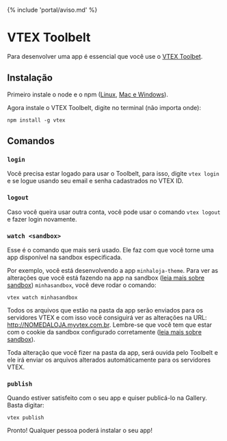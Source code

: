 {% include 'portal/aviso.md' %}

# VTEX Toolbelt

Para desenvolver uma app é essencial que você use o [VTEX Toolbet](https://github.com/vtex/toolbelt).

## Instalação

Primeiro instale o node e o npm ([Linux](https://gist.github.com/isaacs/579814), [Mac e Windows](https://nodejs.org/download/)).

Agora instale o VTEX Toolbelt, digite no terminal (não importa onde):
```
npm install -g vtex
```

## Comandos

### `login`
Você precisa estar logado para usar o Toolbelt, para isso, digite `vtex login` e se logue usando seu email e senha cadastrados no VTEX ID.

### `logout`
Caso você queira usar outra conta, você pode usar o comando `vtex logout` e fazer login novamente.

### `watch <sandbox>`
Esse é o comando que mais será usado. Ele faz com que você torne uma app disponível na sandbox especificada.

Por exemplo, você está desenvolvendo a app `minhaloja-theme`. Para ver as alterações que você está fazendo na app na sandbox ([leia mais sobre sandbox](../fundacao/sandbox.md)) `minhasandbox`, você deve rodar o comando:

```
vtex watch minhasandbox
```

Todos os arquivos que estão na pasta da app serão enviados para os servidores VTEX e com isso você consiguirá ver as alterações na URL: http://NOMEDALOJA.myvtex.com.br. Lembre-se que você tem que estar com o cookie da sandbox configurado corretamente ([leia mais sobre sandbox](../fundacao/sandbox.md)).

Toda alteração que você fizer na pasta da app, será ouvida pelo Toolbelt e ele irá enviar os arquivos alterados automáticamente para os servidores VTEX.

### `publish`

Quando estiver satisfeito com o seu app e quiser publicá-lo na Gallery. Basta digitar:

```
vtex publish
```

Pronto! Qualquer pessoa poderá instalar o seu app!

